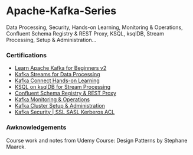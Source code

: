 # Apache-Kafka-Series
Data Processing, Security, Hands-on Learning, Monitoring &amp; Operations, Confluent Schema Registry &amp; REST Proxy, KSQL, ksqlDB, Stream Processing, Setup &amp; Administration...

### Certifications

- [Learn Apache Kafka for Beginners v2](https://udemy.com/certificate/UC-a371caed-0cdb-4ae9-b856-a97c9e0334cc/)
- [Kafka Streams for Data Processing](https://udemy.com/certificate/UC-7341b22c-6fab-49ba-aca4-ca37a19bebd9/)
- [Kafka Connect Hands-on Learning](https://udemy.com/certificate/UC-f91cd669-37c4-463f-91ea-b6cb0de9c08c/)
- [KSQL on ksqlDB for Stream Processing](https://udemy.com/certificate/UC-aff2b892-7203-4183-b8dc-0e86a3349c14/)
- [Confluent Schema Registry & REST Proxy](https://udemy.com/certificate/UC-82b44492-cde4-4c7c-8656-8532e947de7c/)
- [Kafka Monitoring & Operations](https://udemy.com/certificate/UC-b52a6f8c-facd-4923-b78b-f3121aef3b9c/)
- [Kafka Cluster Setup & Administration](https://udemy.com/certificate/UC-06e8f48d-4730-4535-b769-0eb2181fc89d/)
- [Kafka Security | SSL SASL Kerberos ACL](https://udemy.com/certificate/UC-fba9128e-9258-4a23-a848-635a063ffdfd/)

### Awknowledgements

Course work and notes from Udemy Course: Design Patterns by Stephane Maarek.

